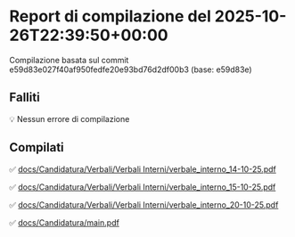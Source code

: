 # Report di compilazione del 2025-10-26T22:39:50+00:00

Compilazione basata sul commit e59d83e027f40af950fedfe20e93bd76d2df00b3 (base: e59d83e)

## Falliti
💡 Nessun errore di compilazione

## Compilati
✅ [docs/Candidatura/Verbali/Verbali Interni/verbale_interno_14-10-25.pdf](docs/Candidatura/Verbali/Verbali%20Interni/verbale_interno_14-10-25.pdf)

✅ [docs/Candidatura/Verbali/Verbali Interni/verbale_interno_15-10-25.pdf](docs/Candidatura/Verbali/Verbali%20Interni/verbale_interno_15-10-25.pdf)

✅ [docs/Candidatura/Verbali/Verbali Interni/verbale_interno_20-10-25.pdf](docs/Candidatura/Verbali/Verbali%20Interni/verbale_interno_20-10-25.pdf)

✅ [docs/Candidatura/main.pdf](docs/Candidatura/main.pdf)

